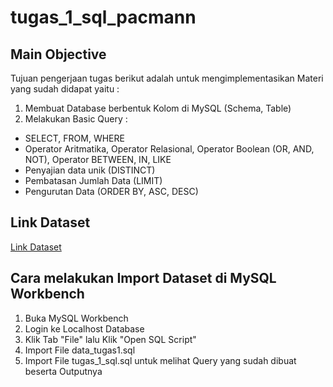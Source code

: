 # tugas_1_sql_pacmann

## Main Objective
Tujuan pengerjaan tugas berikut adalah untuk mengimplementasikan Materi yang sudah didapat yaitu :
1. Membuat Database berbentuk Kolom di MySQL (Schema, Table)
2. Melakukan Basic Query :
  - SELECT, FROM, WHERE
  - Operator Aritmatika, Operator Relasional, Operator Boolean (OR, AND, NOT), Operator BETWEEN, IN, LIKE
  - Penyajian data unik (DISTINCT)
  - Pembatasan Jumlah Data (LIMIT)
  - Pengurutan Data (ORDER BY, ASC, DESC)

## Link Dataset
[Link Dataset](https://drive.google.com/file/d/1da3-cdu3T-Scqq2M9YEuxBpiePKW0TaO/view)

## Cara melakukan Import Dataset di MySQL Workbench
1. Buka MySQL Workbench
2. Login ke Localhost Database
3. Klik Tab "File" lalu Klik "Open SQL Script"
4. Import File data_tugas1.sql
5. Import File tugas_1_sql.sql untuk melihat Query yang sudah dibuat beserta Outputnya
